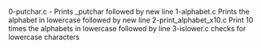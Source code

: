 0-putchar.c - Prints _putchar followed by new line 
1-alphabet.c Prints the alphabet in lowercase followed by new line
2-print_alphabet_x10.c Print 10 times the alphabets in lowercase followed by line
3-islower.c checks for lowercase characters
